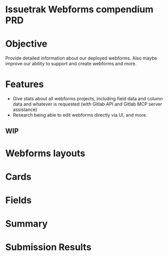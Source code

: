   
  # Issuetrak Webforms compendium PRD

  # Objective
  Provide detailed information about our deployed webforms. Also maybe improve our ability to support and create webforms and more. 

  # Features
  * Give stats about all webforms projects, including field data and column data and whatever is requested (with Gitlab API and Gitlab MCP server assistance)
  * Research being able to edit webforms directly via UI, and more.

  ## WIP
  # Webforms layouts
  
  # Cards
  # Fields
  # Summary 
  # Submission Results